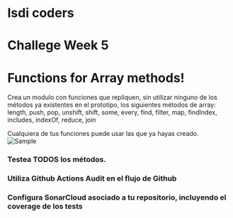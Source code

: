 # Isdi coders

# Challege Week 5

# Functions for Array methods!

Crea un modulo con funciones que repliquen, sin utilizar ninguno de los métodos ya existentes en el prototipo, los siguientes métodos de array: length, push, pop, unshift, shift, some, every, find, filter, map, findIndex, includes, indexOf, reduce, join

Cualquiera de tus funciones puede usar las que ya hayas creado.
​
![Sample](./Screenshot_20220126_170655.png)

### Testea TODOS los métodos.

### Utiliza Github Actions Audit en el flujo de Github

### Configura SonarCloud asociado a tu repositorio, incluyendo el coverage de los tests
